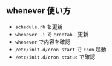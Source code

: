 ## whenever 使い方

* `schedule.rb` を更新
* `whenever -i` で `crontab`　更新
* `whenever` で内容を確認
* `/etc/init.d/cron start` で `cron` 起動
* `/etc/init.d/cron status` で確認
